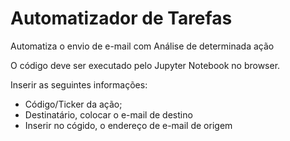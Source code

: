 # Automatizador de Tarefas

Automatiza o envio de e-mail com Análise de determinada ação

O código deve ser executado pelo Jupyter Notebook no browser.

Inserir as seguintes informações:
- Código/Ticker da ação;
- Destinatário, colocar o e-mail de destino 
- Inserir no cógido, o endereço de e-mail de origem 